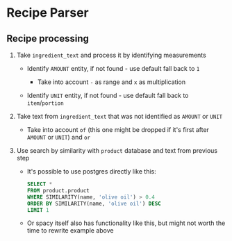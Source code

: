 # Recipe Parser

## Recipe processing

1. Take `ingredient_text` and process it by identifying measurements

    - Identify `AMOUNT` entity, if not found - use default fall back to `1`

        - Take into account `-` as range and `x` as multiplication

    - Identify `UNIT` entity, if not found - use default fall back to `item`/`portion`

2. Take text from `ingredient_text` that was not identified as `AMOUNT` or `UNIT`

    - Take into account `of` (this one might be dropped if it's first after `AMOUNT` or `UNIT`) and `or`

3. Use search by similarity with `product` database and text from previous step

    - It's possible to use postgres directly like this:
        ```sql
        SELECT *
        FROM product.product
        WHERE SIMILARITY(name, 'olive oil') > 0.4
        ORDER BY SIMILARITY(name, 'olive oil') DESC
        LIMIT 1
        ```

    - Or spacy itself also has functionality like this, but might not worth the time to rewrite example above

